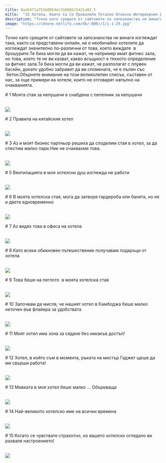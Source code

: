 ```yaml
---
title: 8aa5471a752e0954ec316602c5421a83_t
mitle:  "15 Хотела, Които Са Се Провалили Тотално Относно Интериорния Дизайн!"
description: "Точно като срещите от сайтовете за запознанства не винаги изглеждат така, както са представени онлайн, не е необичайно хотелите да изглеждат значително по-различн�"
image: "https://cdnone.netlify.com/db/-000//1/1-1-29.jpg"
---
```


 <p>Точно като срещите от сайтовете за запознанства не винаги изглеждат така, както са представени онлайн, не е необичайно хотелите да изглеждат значително по-различни от това, което виждате  в брошурите.Те биха могли да ви кажат, че например имат фитнес зала, но това, което те не ви казват, какво всъщност е тяхното определение за фитнес зала.Те биха могли да ви кажат, че разполагат с плувен басейн, докато удобно забравят да ви спомената, че е пълен със  бетон.Обърнете внимание на този великолепен списък, съставен от нас, за още примери на хотели, които не отговарят напълно на очакванията.</p>       <p># 1 Моята стая за непушачи е снабдена с пепелник за непушачи</p> <p> <br/><img src="https://cdnone.netlify.com/db/-000//1/1-1-29.jpg"/><br/></p> <p># 2 Правила на китайския хотел</p>      <p> <br/><img src="https://cdnone.netlify.com/db/-000//1/2-1-30.jpg"/><br/></p> <p># 3 Аз и моят бизнес партньор решиха да споделим стая в хотел, за да спестим малко пари.Ние не очаквахме това.</p> <p> <br/><img src="https://cdnone.netlify.com/db/-000//1/3-1-28.jpg"/><br/></p> <p># 5 Вентилацията в моя хотелски душ изглежда не работи</p>      <p> <br/><img src="https://cdnone.netlify.com/db/-000//1/5-1-26.jpg"/><br/></p>  <p># 6 В моята хотелска стая, мога да затворя гардероба или банята, но не и двете едновременно</p> <p> <br/><img src="https://cdnone.netlify.com/db/-000//1/6-1-25.jpg"/><br/></p> <p># 7 Аз видях това в офиса на хотела</p> <p> <br/><img src="https://cdnone.netlify.com/db/-000//1/7-1-25.jpg"/><br/></p> <p># 8 Като всеки обикновен пътешественик получавам подаръци от хотела</p>      <p> <br/><img src="https://cdnone.netlify.com/db/-000//1/8-1-22.jpg"/><br/></p> <p># 9 Това беше на леглото  в моята хотелска стая</p> <p> <br/><img src="https://cdnone.netlify.com/db/-000//1/9-1-22.jpg"/><br/></p> <p># 10 Започвам да мисля, че нашият хотел в Камбоджа беше малко неточен във флайера за удобствата</p>      <p> <br/><img src="https://cdnone.netlify.com/db/-000//1/10-1-22.jpg"/><br/></p> <p># 11 Моят хотел има зона за сядане без никакъв достъп!</p> <p> <br/><img src="https://cdnone.netlify.com/db/-000//1/11-1-19.jpg"/><br/></p> <p># 12 Хотел, в който съм в момента, ръката на мистър Гаджет щеше да ми свърши работа!</p> <p> <br/><img src="https://cdnone.netlify.com/db/-000//1/12-1-15.jpg"/><br/></p> <p># 13 Мивката в моя хотел беше малко … Объркваща</p> <p> <br/><img src="https://cdnone.netlify.com/db/-000//1/13-1-14.jpg"/><br/></p> <p># 14 Най-великото хотелско име на всички времена</p> <p> <br/><img src="https://cdnone.netlify.com/db/-000//1/14-1-12.jpg"/><br/></p>  <p># 15 Когато се чувствате страхотно, но вашето хотелско огледало ви разваля настроението!</p> <p> <br/><img src="https://cdnone.netlify.com/db/-000//1/15-1-11.jpg"/><br/></p>       